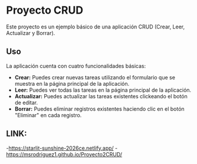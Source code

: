 # Proyecto CRUD

Este proyecto es un ejemplo básico de una aplicación CRUD (Crear, Leer, Actualizar y Borrar).

## Uso
La aplicación cuenta con cuatro funcionalidades básicas:

- **Crear:** Puedes crear nuevas tareas utilizando el formulario que se muestra en la página principal de la aplicación.
- **Leer:** Puedes ver todas las tareas en la página principal de la aplicación.
- **Actualizar:** Puedes actualizar las tareas existentes clickeando el botón de editar.
- **Borrar:** Puedes eliminar registros existentes haciendo clic en el botón "Eliminar" en cada registro.

## LINK:
-https://starlit-sunshine-2026ce.netlify.app/
-https://msrodriguez1.github.io/Proyecto2CRUD/


